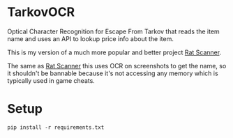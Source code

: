 # TarkovOCR
Optical Character Recognition for Escape From Tarkov that reads the item name and uses an API to lookup price info about the item.

This is my version of a much more popular and better project [Rat Scanner](https://github.com/RatScanner/RatScanner).

The same as [Rat Scanner](https://github.com/RatScanner/RatScanner) this uses OCR on screenshots to get the name, so it shouldn't be bannable because it's not accessing any memory which is typically used in game cheats. 
# Setup
```
pip install -r requirements.txt
```